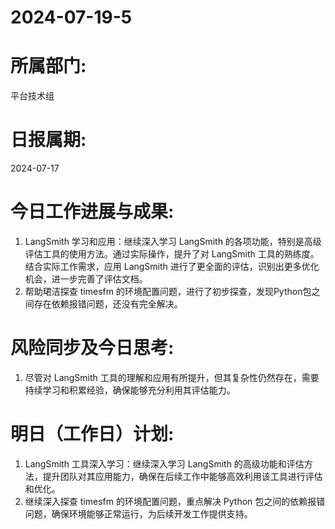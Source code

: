 # 2024-07-19-5

# 所属部门:

平台技术组

# 日报属期:

2024-07-17

# 今日工作进展与成果:

1. LangSmith 学习和应用：继续深入学习 LangSmith 的各项功能，特别是高级评估工具的使用方法。通过实际操作，提升了对 LangSmith 工具的熟练度。结合实际工作需求，应用 LangSmith 进行了更全面的评估，识别出更多优化机会，进一步完善了评估文档。
2. 帮助珺洁探查 timesfm 的环境配置问题，进行了初步探查，发现Python包之间存在依赖报错问题，还没有完全解决。

# 风险同步及今日思考:

1. 尽管对 LangSmith 工具的理解和应用有所提升，但其复杂性仍然存在，需要持续学习和积累经验，确保能够充分利用其评估能力。

# 明日（工作日）计划:

1. LangSmith 工具深入学习：继续深入学习 LangSmith 的高级功能和评估方法，提升团队对其应用能力，确保在后续工作中能够高效利用该工具进行评估和优化。
2. 继续深入探查 timesfm 的环境配置问题，重点解决 Python 包之间的依赖报错问题，确保环境能够正常运行，为后续开发工作提供支持。